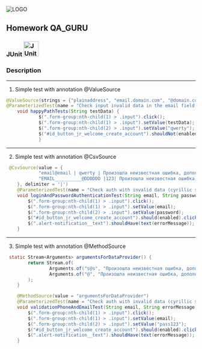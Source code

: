 ![LOGO](https://fs-thb03.getcourse.ru/fileservice/file/thumbnail/h/b635b6cb9478bb87c77e9c070ee6e122.png/s/x50/a/159627/sc/207)

## Homework QA_GURU

### JUnit <img src="https://starchenkov.pro/qa-guru/img/skills/JUnit5.svg" width="40" height="40"  alt="JUnit 5"/></a>

### Description
___

1. Simple test with annotation @ValueSource

``` java
@ValueSource(strings = {"plainaddress", "email.domain.com", "@domain.com", "#@%^%#$@#$@#.com", "email@domain.com (Joe Smith)", "email@domain@domain.com", ".email@domain.com", " " ,"email@111.222.333.44444"})
@ParameterizedTest(name = "Check input invalid data in the email field \"{0}\"")
    void happyPathTests(String testData) {
            $(".form-group:nth-child(1) > .input").click();
            $(".form-group:nth-child(1) > .input").setValue(testData);
            $(".form-group:nth-child(2) > .input").setValue("qwerty");
            $("#id_button_jr_welcome_create_account").shouldNot(enabled);
            }
```
___
2. Simple test with annotation @CsvSource

``` java
 @CsvSource(value = {
            "email@email | qwerty | Произошла неизвестная ошибка, дополнительной информации нет.",
            "EMAIL__________@DDDDDD |123| Произошла неизвестная ошибка, дополнительной информации нет."
    }, delimiter = '|')
    @ParameterizedTest(name = "Check auth with invalid data (cyrillic symbols) \"{0}\"")
    void loginAndPasswordAuthenticationTest(String email, String password, String errorMessage) {
        $(".form-group:nth-child(1) > .input").click();
        $(".form-group:nth-child(1) > .input").setValue(email);
        $(".form-group:nth-child(2) > .input").setValue(password);
        $("#id_button_jr_welcome_create_account").should(enabled).click();
        $(".alert-notification__text").shouldHave(text(errorMessage));
    }
```
___

3. Simple test with annotation @MethodSource

``` java
 static Stream<Arguments> argumentsForDataProvider() {
        return Stream.of(
                Arguments.of("s@s", "Произошла неизвестная ошибка, дополнительной информации нет."),
                Arguments.of("@", "Произошла неизвестная ошибка, дополнительной информации нет.")
        );
    }

    @MethodSource(value = "argumentsForDataProvider")
    @ParameterizedTest(name = "Check auth with invalid data (cyrillic symbols) \"{0}\"")
    void validationPhoneAndEmailTest(String email, String errorMessage) {
        $(".form-group:nth-child(1) > .input").click();
        $(".form-group:nth-child(1) > .input").setValue(email);
        $(".form-group:nth-child(2) > .input").setValue("pass123");
        $("#id_button_jr_welcome_create_account").should(enabled).click();
        $(".alert-notification__text").shouldHave(text(errorMessage));
    }
```
